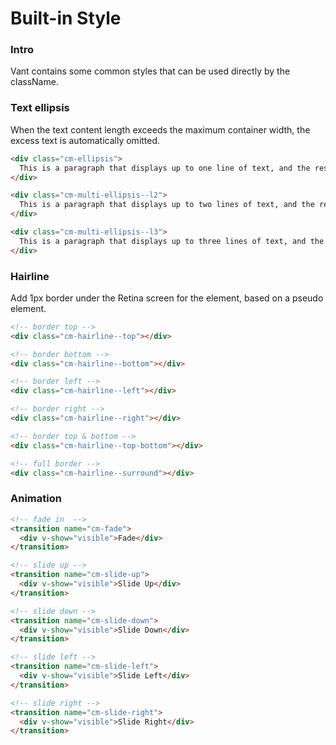 # Built-in Style

### Intro

Vant contains some common styles that can be used directly by the className.

### Text ellipsis

When the text content length exceeds the maximum container width, the excess text is automatically omitted.

```html
<div class="cm-ellipsis">
  This is a paragraph that displays up to one line of text, and the rest of the text will be omitted.
</div>

<div class="cm-multi-ellipsis--l2">
  This is a paragraph that displays up to two lines of text, and the rest of the text will be omitted.
</div>

<div class="cm-multi-ellipsis--l3">
  This is a paragraph that displays up to three lines of text, and the rest of the text will be omitted.
</div>
```

### Hairline

Add 1px border under the Retina screen for the element, based on a pseudo element.

```html
<!-- border top -->
<div class="cm-hairline--top"></div>

<!-- border bottom -->
<div class="cm-hairline--bottom"></div>

<!-- border left -->
<div class="cm-hairline--left"></div>

<!-- border right -->
<div class="cm-hairline--right"></div>

<!-- border top & bottom -->
<div class="cm-hairline--top-bottom"></div>

<!-- full border -->
<div class="cm-hairline--surround"></div>
```

### Animation

```html
<!-- fade in  -->
<transition name="cm-fade">
  <div v-show="visible">Fade</div>
</transition>

<!-- slide up -->
<transition name="cm-slide-up">
  <div v-show="visible">Slide Up</div>
</transition>

<!-- slide down -->
<transition name="cm-slide-down">
  <div v-show="visible">Slide Down</div>
</transition>

<!-- slide left -->
<transition name="cm-slide-left">
  <div v-show="visible">Slide Left</div>
</transition>

<!-- slide right -->
<transition name="cm-slide-right">
  <div v-show="visible">Slide Right</div>
</transition>
```
